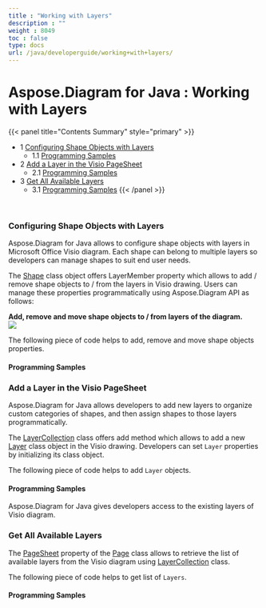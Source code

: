 ```yaml
---
title : "Working with Layers" 
description : "" 
weight : 8049 
toc : false
type: docs
url: /java/developerguide/working+with+layers/
---
```


# Aspose.Diagram for Java : Working with Layers


{{< panel title="Contents Summary" style="primary" >}}
*   1 [Configuring Shape Objects with Layers](#configuring-shape-objects-with-layers)
    *   1.1 [Programming Samples](#programming-samples)
*   2 [Add a Layer in the Visio PageSheet](#add-a-layer-in-the-visio-pagesheet)
    *   2.1 [Programming Samples](#programming-samples)
*   3 [Get All Available Layers](#get-all-available-layers)
    *   3.1 [Programming Samples](#programming-samples)
{{< /panel >}}
 

 

### Configuring Shape Objects with Layers

Aspose.Diagram for Java allows to configure shape objects with layers in Microsoft Office Visio diagram. Each shape can belong to multiple layers so developers can manage shapes to suit end user needs.

The [Shape](http://www.aspose.com/api/java/diagram/com.aspose.diagram/classes/Shape) class object offers LayerMember property which allows to add / remove shape objects to / from the layers in Visio drawing. Users can manage these properties programmatically using Aspose.Diagram API as follows:

**Add, remove and move shape objects to / from layers of the diagram.**  
![](https://docs2.aspose.com/diagram/java/attachments/18612547/18809096.png)

The following piece of code helps to add, remove and move shape objects properties.

#### Programming Samples

### Add a Layer in the Visio PageSheet

Aspose.Diagram for Java allows developers to add new layers to organize custom categories of shapes, and then assign shapes to those layers programmatically.

The [LayerCollection](http://www.aspose.com/api/java/diagram/com.aspose.diagram/classes/LayerCollection) class offers add method which allows to add a new [Layer](http://www.aspose.com/api/java/diagram/com.aspose.diagram/classes/Layer) class object in the Visio drawing. Developers can set `Layer` properties by initializing its class object.

The following piece of code helps to add `Layer` objects.

#### Programming Samples

Aspose.Diagram for Java gives developers access to the existing layers of Visio diagram.

### Get All Available Layers

The [PageSheet](http://www.aspose.com/api/java/diagram/com.aspose.diagram/classes/PageSheet) property of the [Page](http://www.aspose.com/api/java/diagram/com.aspose.diagram/classes/Page) class allows to retrieve the list of available layers from the Visio diagram using [LayerCollection](http://www.aspose.com/api/java/diagram/com.aspose.diagram/classes/LayerCollection) class.

The following piece of code helps to get list of `Layers`.

#### Programming Samples

